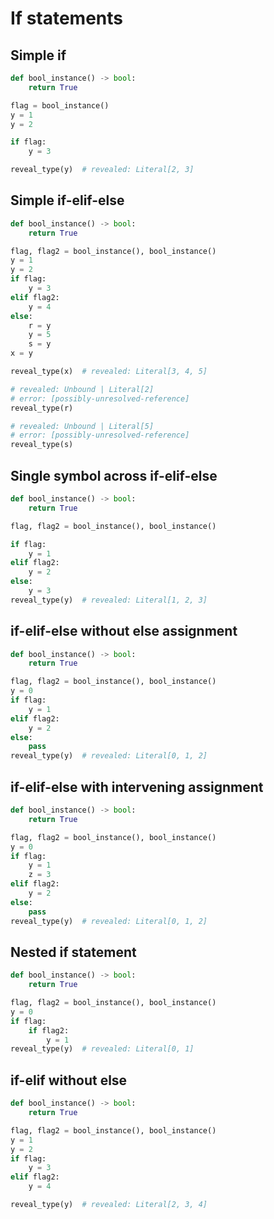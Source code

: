 # If statements

## Simple if

```py
def bool_instance() -> bool:
    return True

flag = bool_instance()
y = 1
y = 2

if flag:
    y = 3

reveal_type(y)  # revealed: Literal[2, 3]
```

## Simple if-elif-else

```py
def bool_instance() -> bool:
    return True

flag, flag2 = bool_instance(), bool_instance()
y = 1
y = 2
if flag:
    y = 3
elif flag2:
    y = 4
else:
    r = y
    y = 5
    s = y
x = y

reveal_type(x)  # revealed: Literal[3, 4, 5]

# revealed: Unbound | Literal[2]
# error: [possibly-unresolved-reference]
reveal_type(r)

# revealed: Unbound | Literal[5]
# error: [possibly-unresolved-reference]
reveal_type(s)
```

## Single symbol across if-elif-else

```py
def bool_instance() -> bool:
    return True

flag, flag2 = bool_instance(), bool_instance()

if flag:
    y = 1
elif flag2:
    y = 2
else:
    y = 3
reveal_type(y)  # revealed: Literal[1, 2, 3]
```

## if-elif-else without else assignment

```py
def bool_instance() -> bool:
    return True

flag, flag2 = bool_instance(), bool_instance()
y = 0
if flag:
    y = 1
elif flag2:
    y = 2
else:
    pass
reveal_type(y)  # revealed: Literal[0, 1, 2]
```

## if-elif-else with intervening assignment

```py
def bool_instance() -> bool:
    return True

flag, flag2 = bool_instance(), bool_instance()
y = 0
if flag:
    y = 1
    z = 3
elif flag2:
    y = 2
else:
    pass
reveal_type(y)  # revealed: Literal[0, 1, 2]
```

## Nested if statement

```py
def bool_instance() -> bool:
    return True

flag, flag2 = bool_instance(), bool_instance()
y = 0
if flag:
    if flag2:
        y = 1
reveal_type(y)  # revealed: Literal[0, 1]
```

## if-elif without else

```py
def bool_instance() -> bool:
    return True

flag, flag2 = bool_instance(), bool_instance()
y = 1
y = 2
if flag:
    y = 3
elif flag2:
    y = 4

reveal_type(y)  # revealed: Literal[2, 3, 4]
```

